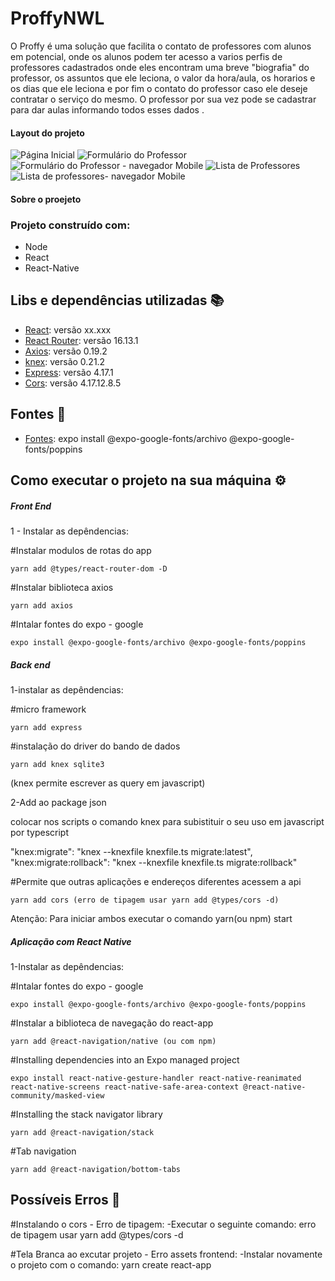 # ProffyNWL
O Proffy é uma solução que facilita o contato de professores com alunos em potencial, onde os alunos podem ter acesso a varios perfis de professores cadastrados onde eles encontram uma breve "biografia" do professor, os assuntos que ele leciona, o valor da hora/aula, os horarios e os dias que ele leciona e por fim o contato do professor caso ele deseje contratar o serviço do mesmo. O professor por sua vez pode se cadastrar para dar aulas informando todos esses dados . 

<h4>Layout do projeto</h4>
<img src="https://github.com/lucaslimaax/Source-Projects/blob/master/NLW%20assets/main.PNG?raw=true" title="Página Inicial"/>
<img src="https://github.com/lucaslimaax/Source-Projects/blob/master/NLW%20assets/formulario.PNG?raw=true" title="Formulário do Professor"/>
<img src="https://github.com/lucaslimaax/Source-Projects/blob/master/NLW%20assets/formulario%20for%20mobile%20nav.PNG?raw=true" title="Formulário do Professor - navegador Mobile"/>
<img src="https://github.com/lucaslimaax/Source-Projects/blob/master/NLW%20assets/proffys%20list.PNG?raw=true" title="Lista de Professores"/>
<img src="https://github.com/lucaslimaax/Source-Projects/blob/master/NLW%20assets/proffys%20mobile%20nav%20list.PNG?raw=true" title="Lista de professores- navegador Mobile"/>


<h4> Sobre o proejeto</h4>

### Projeto construído com:
- Node
 - React
  - React-Native
  
 ## Libs e dependências utilizadas :books:

- [React](https://react-pdf.org/): versão xx.xxx 
- [React Router](https://reactrouter.com/web/guides/quick-start): versão 16.13.1
- [Axios](https://github.com/axios/axios): versão 0.19.2
- [knex](http://knexjs.org/): versão 0.21.2
- [Express](https://expressjs.com/pt-br/): versão 4.17.1
- [Cors](https://www.npmjs.com/package/cors): versão 4.17.12.8.5

## Fontes :pencil:
- [Fontes](https://fonts.google.com/):
expo install @expo-google-fonts/archivo @expo-google-fonts/poppins

## Como executar o projeto na sua máquina :gear:

<h5>Front End</h5>

1 - Instalar as depêndencias:

#Instalar modulos de rotas do app

	yarn add @types/react-router-dom -D
	
#Instalar biblioteca axios

	yarn add axios
	
#Intalar fontes do expo - google

	expo install @expo-google-fonts/archivo @expo-google-fonts/poppins
	
	
<h5>Back end</h5>

1-instalar as depêndencias:

#micro framework 

	yarn add express

 	
#instalação do driver do bando de dados

	yarn add knex sqlite3
(knex permite escrever as query em javascript)

2-Add ao package json

colocar nos scripts o comando knex para subistituir o seu uso em javascript por typescript

"knex:migrate": "knex --knexfile knexfile.ts migrate:latest",
    "knex:migrate:rollback": "knex --knexfile knexfile.ts migrate:rollback"


#Permite que outras aplicações e endereços diferentes acessem a api

	yarn add cors (erro de tipagem usar yarn add @types/cors -d)

Atenção: Para iniciar ambos executar o comando yarn(ou npm) start

<h5>Aplicação com React Native</h5>


1-Instalar as depêndencias:

#Intalar fontes do expo - google

	expo install @expo-google-fonts/archivo @expo-google-fonts/poppins

#Instalar a biblioteca de navegação do react-app

	yarn add @react-navigation/native (ou com npm)
	
#Installing dependencies into an Expo managed project

	expo install react-native-gesture-handler react-native-reanimated react-native-screens react-native-safe-area-context @react-native-community/masked-view
	
#Installing the stack navigator library

	yarn add @react-navigation/stack

#Tab navigation

	yarn add @react-navigation/bottom-tabs
		


## Possíveis Erros :triangular_flag_on_post:

#Instalando o cors - Erro de tipagem: 
 -Executar o seguinte comando:
	 erro de tipagem usar yarn add @types/cors -d
	
#Tela Branca ao excutar projeto - Erro assets frontend:
 -Instalar novamente o projeto com o comando:
	yarn create react-app